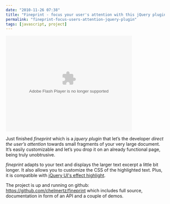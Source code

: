 ```yaml
---
date: "2010-11-26 07:38"
title: "Fineprint - focus your user's attention with this jQuery plugin"
permalink: "fineprint-focus-users-attention-jquery-plugin"
tags: [javascript, project]
---
```


<object classid="clsid:d27cdb6e-ae6d-11cf-96b8-444553540000" width="400" height="303" codebase="http://download.macromedia.com/pub/shockwave/cabs/flash/swflash.cab#version=6,0,40,0"><param name="data" value="http://content.screencast.com/users/chelmertz/folders/Default/media/2dbdef36-3431-465a-9533-cc709418f261/bootstrap.swf" /><param name="quality" value="high" /><param name="bgcolor" value="#FFFFFF" /><param name="flashVars" value="thumb=http://content.screencast.com/users/chelmertz/folders/Default/media/2dbdef36-3431-465a-9533-cc709418f261/FirstFrame.jpg&amp;containerwidth=1068&amp;containerheight=811&amp;content=http://content.screencast.com/users/chelmertz/folders/Default/media/2dbdef36-3431-465a-9533-cc709418f261/fineprint.swf&amp;blurover=false" /><param name="allowFullScreen" value="true" /><param name="scale" value="showall" /><param name="allowScriptAccess" value="always" /><param name="base" value="http://content.screencast.com/users/chelmertz/folders/Default/media/2dbdef36-3431-465a-9533-cc709418f261/" /><param name="src" value="http://content.screencast.com/users/chelmertz/folders/Default/media/2dbdef36-3431-465a-9533-cc709418f261/bootstrap.swf" /><embed type="application/x-shockwave-flash" width="400" height="303" src="http://content.screencast.com/users/chelmertz/folders/Default/media/2dbdef36-3431-465a-9533-cc709418f261/bootstrap.swf" data="http://content.screencast.com/users/chelmertz/folders/Default/media/2dbdef36-3431-465a-9533-cc709418f261/bootstrap.swf" quality="high" bgcolor="#FFFFFF" flashvars="thumb=http://content.screencast.com/users/chelmertz/folders/Default/media/2dbdef36-3431-465a-9533-cc709418f261/FirstFrame.jpg&amp;containerwidth=1068&amp;containerheight=811&amp;content=http://content.screencast.com/users/chelmertz/folders/Default/media/2dbdef36-3431-465a-9533-cc709418f261/fineprint.swf&amp;blurover=false" allowfullscreen="true" scale="showall" allowscriptaccess="always" base="http://content.screencast.com/users/chelmertz/folders/Default/media/2dbdef36-3431-465a-9533-cc709418f261/"></embed></object>

Just finished *fineprint* which is a *jquery plugin* that let’s the developer *direct the user’s attention* towards small fragments of your very large document. It’s easily customizable and let’s you drop it on an already functional page, being truly unobtrusive.

*fineprint* adapts to your text and displays the larger text excerpt a little bit longer. It also allows you to customize the CSS of the highlighted text. Plus, it is compatible with [jQuery UI's effect highlight](http://docs.jquery.com/UI/Effects/Highlight).

The project is up and running on github: https://github.com/chelmertz/fineprint which includes full source, documentation in form of an API and a couple of demos.
